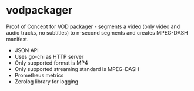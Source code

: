 # vodpackager
Proof of Concept for VOD packager - segments a video (only video and audio tracks, no subtitles) to n-second segments and creates MPEG-DASH manifest.
- JSON API
- Uses go-chi as HTTP server
- Only supported format is MP4
- Only supported streaming standard is MPEG-DASH
- Prometheus metrics
- Zerolog library for logging